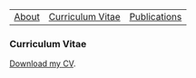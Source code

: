 <table>
  <tbody>
    <tr>
      <td><a href="index">About</a></td>
      <td><a href="cv">Curriculum Vitae</a></td>
      <td><a href="papers">Publications</a></td>
    </tr>
    </tbody>
</table>


### Curriculum Vitae

<p><a href="cv21_05.pdf" data-type="page" data-id="29">Download my CV</a>.</p>

